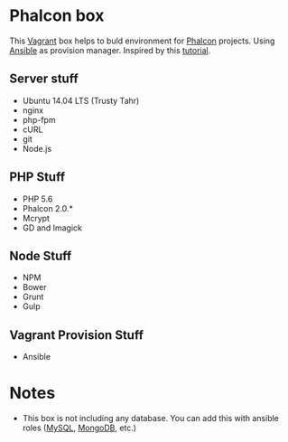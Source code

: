 # Phalcon box
This [Vagrant](https://www.vagrantup.com/) box helps to buld environment for [Phalcon](https://github.com/phalcon/cphalcon) projects. 
Using [Ansible](https://github.com/ansible/ansible) as provision manager.
Inspired by this [tutorial](https://github.com/hollodotme/Helpers/blob/master/Tutorials/vagrant/self-hosted-vagrant-boxes-with-versioning.md).

## Server stuff ##
- Ubuntu 14.04 LTS (Trusty Tahr)
- nginx
- php-fpm
- cURL
- git
- Node.js
  
## PHP Stuff ##
- PHP 5.6
- Phalcon 2.0.*
- Mcrypt
- GD and Imagick
    
## Node Stuff ##
- NPM
- Bower
- Grunt
- Gulp

## Vagrant Provision Stuff ##
- Ansible

# Notes #
- This box is not including any database. You can add this with ansible roles ([MySQL](https://github.com/geerlingguy/ansible-role-mysql), [MongoDB](https://github.com/UnderGreen/ansible-role-mongodb), etc.)